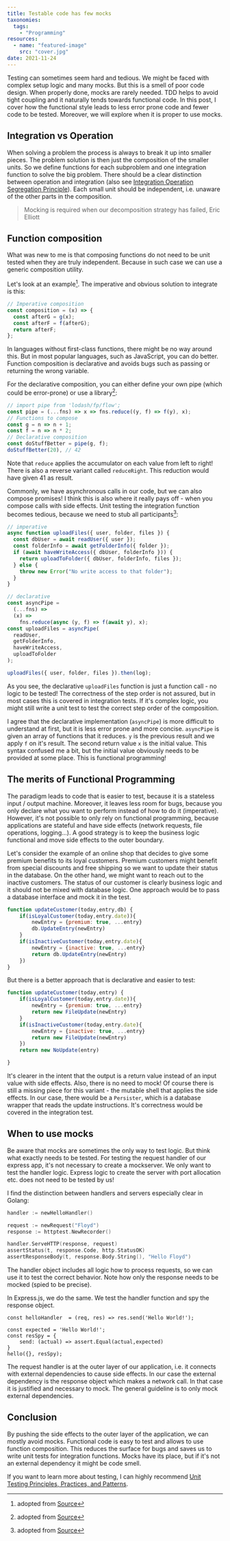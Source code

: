 ```yaml
---
title: Testable code has few mocks
taxonomies:
  tags:
    - "Programming"
resources:
  - name: "featured-image"
    src: "cover.jpg"
date: 2021-11-24
---
```


Testing can sometimes seem hard and tedious. We might be faced with complex setup logic and many mocks. But this is a smell of poor code design. When properly done, mocks are rarely needed. TDD helps to avoid tight coupling and it naturally tends towards functional code. In this post, I cover how the functional style leads to less error prone code and fewer code to be tested. Moreover, we will explore when it is proper to use mocks.

## Integration vs Operation

When solving a problem the process is always to break it up into smaller pieces. The problem solution is then just the composition of the smaller units. So we define functions for each subproblem and one integration function to solve the big problem. There should be a clear distinction between operation and integration (also see [Integration Operation Segregation Principle](https://clean-code-developer.com/grades/grade-1-red/#Integration_Operation_Segregation_Principle_IOSP)).
Each small unit should be independent, i.e. unaware of the other parts in the composition.

> Mocking is required when our decomposition strategy has failed, Eric Elliott

## Function composition

What was new to me is that composing functions do not need to be unit tested when they are truly independent. Because in such case we can use a generic composition utility.

Let's look at an example[^1]. The imperative and obvious solution to integrate is this:

[^1]: adopted from [Source](https://medium.com/javascript-scene/mocking-is-a-code-smell-944a70c90a6a)

```js
// Imperative composition
const composition = (x) => {
  const afterG = g(x);
  const afterF = f(afterG);
  return afterF;
};
```

In languages without first-class functions, there might be no way around this. But in most popular languages, such as JavaScript, you can do better. Function composition is declarative and avoids bugs such as passing or returning the wrong variable.

For the declarative composition, you can either define your own pipe (which could be error-prone) or use a library[^1]:

```js
// import pipe from 'lodash/fp/flow';
const pipe = (...fns) => x => fns.reduce((y, f) => f(y), x);
// Functions to compose
const g = n => n + 1;
const f = n => n * 2;
// Declarative composition
const doStuffBetter = pipe(g, f);
doStuffBetter(20), // 42
```

Note that `reduce` applies the accumulator on each value from left to right! There is also a reverse variant called `reduceRight`. This reduction would have given 41 as result.

Commonly, we have asynchronous calls in our code, but we can also compose promises! I think this is also where it really pays off - when you compose calls with side effects. Unit testing the integration function becomes tedious, because we need to stub all participants[^1]:

```js
// imperative
async function uploadFiles({ user, folder, files }) {
  const dbUser = await readUser({ user });
  const folderInfo = await getFolderInfo({ folder });
  if (await haveWriteAccess({ dbUser, folderInfo })) {
    return uploadToFolder({ dbUser, folderInfo, files });
  } else {
    throw new Error("No write access to that folder");
  }
}

// declarative
const asyncPipe =
  (...fns) =>
  (x) =>
    fns.reduce(async (y, f) => f(await y), x);
const uploadFiles = asyncPipe(
  readUser,
  getFolderInfo,
  haveWriteAccess,
  uploadToFolder
);

uploadFiles({ user, folder, files }).then(log);
```

As you see, the declarative `uploadFiles` function is just a function call - no logic to be tested! The correctness of the step order is not assured, but in most cases this is covered in integration tests. If it's complex logic, you might still write a unit test to test the correct step order of the composition.

I agree that the declarative implementation (`asyncPipe`) is more difficult to understand at first, but it is less error prone and more concise. `asyncPipe` is given an array of functions that it reduces. `y` is the previous result and we apply `f` on it's result. The second return value `x` is the initial value. This syntax confused me a bit, but the initial value obviously needs to be provided at some place. This is functional programming!

## The merits of Functional Programming

The paradigm leads to code that is easier to test, because it is a stateless input / output machine. Moreover, it leaves less room for bugs, because you only declare what you want to perform instead of how to do it (imperative). However, it's not possible to only rely on functional programming, because applications are stateful and have side effects (network requests, file operations, logging...).
A good strategy is to keep the business logic functional and move side effects to the outer boundary.

Let's consider the example of an online shop that decides to give some premium benefits to its loyal customers. Premium customers might benefit from special discounts and free shipping so we want to update their status in the database.
On the other hand, we might want to reach out to the inactive customers. The status of our customer is clearly business logic and it should not be mixed with database logic.
One approach would be to pass a database interface and mock it in the test.

```js
function updateCustomer(today,entry,db) {
	if(isLoyalCustomer(today,entry.date)){
		newEntry = {premium: true, ...entry}
		db.UpdateEntry(newEntry)
	}
	if(isInactiveCustomer(today,entry.date){
		newEntry = {inactive: true, ...entry}
		return db.UpdateEntry(newEntry)
	})
}
```

But there is a better approach that is declarative and easier to test:

```js
function updateCustomer(today,entry) {
	if(isLoyalCustomer(today,entry.date)){
		newEntry = {premium: true, ...entry}
		return new FileUpdate(newEntry)
	}
	if(isInactiveCustomer(today,entry.date){
		newEntry = {inactive: true, ...entry}
		return new FileUpdate(newEntry)
	})
	return new NoUpdate(entry)

}
```

It's clearer in the intent that the output is a return value instead of an input value with side effects. Also, there is no need to mock!
Of course there is still a missing piece for this variant - the mutable shell that applies the side effects.
In our case, there would be a `Persister`, which is a database wrapper that reads the update instructions. It's correctness would be covered in the integration test.

## When to use mocks

Be aware that mocks are sometimes the only way to test logic. But think what exactly needs to be tested. For testing the request handler of our express app, it's not necessary to create a mockserver. We only want to test the handler logic. Express logic to create the server with port allocation etc. does not need to be tested by us!

I find the distinction between handlers and servers especially clear in Golang:

```go
handler := newHelloHandler()

request := newRequest("Floyd")
response := httptest.NewRecorder()

handler.ServeHTTP(response, request)
assertStatus(t, response.Code, http.StatusOK)
assertResponseBody(t, response.Body.String(), "Hello Floyd")
```

The handler object includes all logic how to process requests, so we can use it to test the correct behavior. Note how only the response needs to be mocked (spied to be precise).

In Express.js, we do the same. We test the handler function and spy the response object.

```
const helloHandler  = (req, res) => res.send('Hello World!');

const expected = 'Hello World!';
const resSpy = {
	send: (actual) => assert.Equal(actual,expected)
}
hello({}, resSpy);
```

The request handler is at the outer layer of our application, i.e. it connects with external dependencies to cause side effects. In our case the external dependency is the response object which makes a network call. In that case it is justified and necessary to mock. The general guideline is to only mock external dependencies.

## Conclusion

By pushing the side effects to the outer layer of the application, we can mostly avoid mocks. Functional code is easy to test and allows to use function composition. This reduces the surface for bugs and saves us to write unit tests for integration functions.
Mocks have its place, but if it's not an external dependency it might be code smell.

If you want to learn more about testing, I can highly recommend [Unit Testing Principles, Practices, and Patterns](https://www.manning.com/books/unit-testing).
